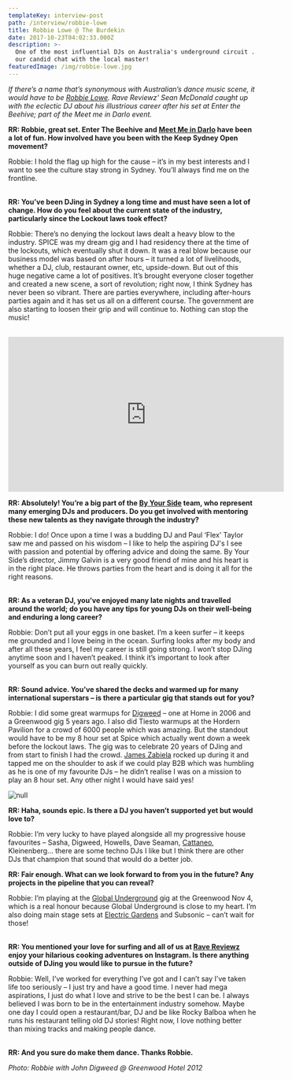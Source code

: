 ```yaml
---
templateKey: interview-post
path: /interview/robbie-lowe
title: Robbie Lowe @ The Burdekin
date: 2017-10-23T04:02:33.000Z
description: >-
  One of the most influential DJs on Australia's underground circuit ... here's
  our candid chat with the local master!
featuredImage: /img/robbie-lowe.jpg
---
```

_If there’s a name that’s synonymous with Australian’s dance music scene, it would have to be [Robbie Lowe](https://www.facebook.com/robbielowemusic/). Rave Reviewz' Sean McDonald caught up with the eclectic DJ about his illustrious career after his set at Enter the Beehive; part of the Meet me in Darlo event._

**RR: Robbie, great set. Enter The Beehive and **[**Meet Me in Darlo**](https://www.facebook.com/events/292009331276595/)** have been a lot of fun. How involved have you been with the Keep Sydney Open movement?**

Robbie: I hold the flag up high for the cause – it’s in my best interests and I want to see the culture stay strong in Sydney. You’ll always find me on the frontline.
<br><br>

**RR: You’ve been DJing in Sydney a long time and must have seen a lot of change. How do you feel about the current state of the industry, particularly since the Lockout laws took effect?**

Robbie: There’s no denying the lockout laws dealt a heavy blow to the industry. SPICE was my dream gig and I had residency there at the time of the lockouts, which eventually shut it down. It was a real blow because our business model was based on after hours – it turned a lot of livelihoods, whether a DJ, club, restaurant owner, etc, upside-down. But out of this huge negative came a lot of positives. It’s brought everyone closer together and created a new scene, a sort of revolution; right now, I think Sydney has never been so vibrant. There are parties everywhere, including after-hours parties again and it has set us all on a different course. The government are also starting to loosen their grip and will continue to. Nothing can stop the music!
<br><br>

<iframe width="560" height="315" src="https://www.youtube.com/embed/BlwWTzUeWzI" frameborder="0" allow="autoplay; encrypted-media" allowfullscreen></iframe>

**RR: Absolutely! You’re a big part of the **[**By Your Side**](https://www.facebook.com/ByYourSideSydney/)** team, who represent many emerging DJs and producers. Do you get involved with mentoring these new talents as they navigate through the industry?**

Robbie: I do! Once upon a time I was a budding DJ and Paul ‘Flex’ Taylor saw me and passed on his wisdom – I like to help the aspiring DJ's I see with passion and potential by offering advice and doing the same. By Your Side’s director, Jimmy Galvin is a very good friend of mine and his heart is in the right place. He throws parties from the heart and is doing it all for the right reasons.
<br><br>

**RR: As a veteran DJ, you’ve enjoyed many late nights and travelled around the world; do you have any tips for young DJs on their well-being and enduring a long career?**

Robbie: Don’t put all your eggs in one basket. I’m a keen surfer – it keeps me grounded and I love being in the ocean. Surfing looks after my body and after all these years, I feel my career is still going strong. I won’t stop DJing anytime soon and I haven’t peaked. I think it’s important to look after yourself as you can burn out really quickly.
<br><br>

**RR: Sound advice. You’ve shared the decks and warmed up for many international superstars – is there a particular gig that stands out for you?**

Robbie: I did some great warmups for [Digweed](https://www.facebook.com/djjohndigweed/) – one at Home in 2006 and a Greenwood gig 5 years ago. I also did Tiesto warmups at the Hordern Pavilion for a crowd of 6000 people which was amazing. But the standout would have to be my 8 hour set at Spice which actually went down a week before the lockout laws. The gig was to celebrate 20 years of DJing and from start to finish I had the crowd. [James Zabiela](https://www.facebook.com/jameszabiela/) rocked up during it and tapped me on the shoulder to ask if we could play B2B which was humbling as he is one of my favourite DJs – he didn’t realise I was on a mission to play an 8 hour set. Any other night I would have said yes! 

![null](/img/robbie-lowe-john-digweed.jpg)

**RR: Haha, sounds epic. Is there a DJ you haven’t supported yet but would love to?**

Robbie: I’m very lucky to have played alongside all my progressive house favourites – Sasha, Digweed, Howells, Dave Seaman, [Cattaneo](https://www.facebook.com/hernancattaneo/), Kleinenberg… there are some techno DJs I like but I think there are other DJs that champion that sound that would do a better job. 

**RR: Fair enough. What can we look forward to from you in the future? Any projects in the pipeline that you can reveal?**

Robbie: I’m playing at the [Global Underground](https://www.facebook.com/events/1563659050364245) gig at the Greenwood Nov 4, which is a real honour because Global Underground is close to my heart. I’m also doing main stage sets at [Electric Gardens](https://www.facebook.com/electricgardensfestival/) and Subsonic – can’t wait for those!
<br><br>

**RR: You mentioned your love for surfing and all of us at [Rave Reviewz](https://www.ravereviewz.net/) enjoy your hilarious cooking adventures on Instagram. Is there anything outside of DJing you would like to pursue in the future?**

Robbie: Well, I’ve worked for everything I’ve got and I can’t say I’ve taken life too seriously – I just try and have a good time. I never had mega aspirations, I just do what I love and strive to be the best I can be. I always believed I was born to be in the entertainment industry somehow. Maybe one day I could open a restaurant/bar, DJ and be like Rocky Balboa when he runs his restaurant telling old DJ stories! Right now, I love nothing better than mixing tracks and making people dance.
<br><br> 

**RR: And you sure do make them dance. Thanks Robbie.**

_Photo: Robbie with John Digweed @ Greenwood Hotel 2012_
